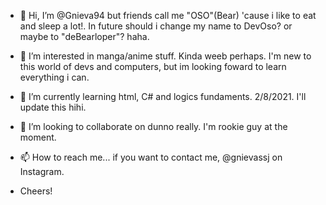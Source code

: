 - 👋 Hi, I’m @Gnieva94 but friends call me "OSO"(Bear) 'cause i like to eat and sleep a lot!. In future should i change my name to DevOso? or maybe to "deBearloper"? haha.
- 👀 I’m interested in manga/anime stuff. Kinda weeb perhaps. I'm new to this world of devs and computers, but im looking foward to learn everything i can.
- 🌱 I’m currently learning html, C# and logics fundaments. 2/8/2021. I'll update this hihi.
- 💞️ I’m looking to collaborate on dunno really. I'm rookie guy at the moment. 
- 📫 How to reach me... if you want to contact me, @gnievassj on Instagram. 

- Cheers! 

<!---
Gnieva94/Gnieva94 is a ✨ special ✨ repository because its `README.md` (this file) appears on your GitHub profile.
You can click the Preview link to take a look at your changes.
--->
